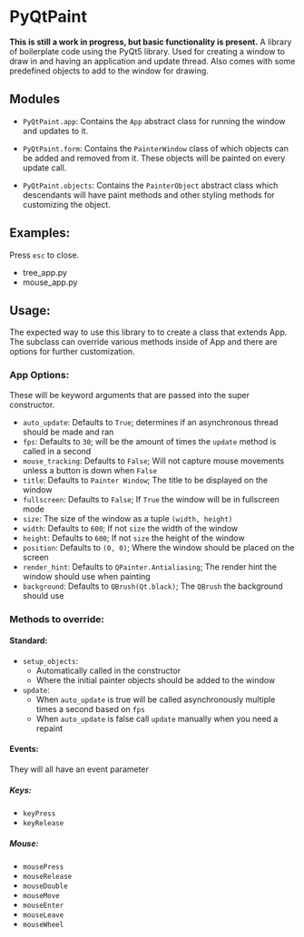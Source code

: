 # PyQtPaint
**This is still a work in progress, but basic functionality is present.**
A library of boilerplate code using the PyQt5 library. Used for creating a window to draw in and having an application and update thread. Also comes with some predefined objects to add to the window for drawing.

## Modules
* `PyQtPaint.app`:
Contains the `App` abstract class for running the window and updates to it.

* `PyQtPaint.form`:
Contains the `PainterWindow` class of which objects can be added and removed from it. These objects will be painted on every update call.

* `PyQtPaint.objects`:
Contains the `PainterObject` abstract class which descendants will have paint methods and other styling methods for customizing the object.

## Examples:
Press `esc` to close.
* tree_app.py
* mouse_app.py

## Usage:
The expected way to use this library to to create a class that extends App.
The subclass can override various methods inside of App and there are options for further customization.

### App Options:
These will be keyword arguments that are passed into the super constructor.
* `auto_update`: Defaults to `True`; determines if an asynchronous thread should be made and ran
* `fps`: Defaults to `30`; will be the amount of times the `update` method is called in a second
* `mouse_tracking`: Defaults to `False`; Will not capture mouse movements unless a button is down when `False`
* `title`: Defaults to `Painter Window`; The title to be displayed on the window
* `fullscreen`: Defaults to `False`; If `True` the window will be in fullscreen mode
* `size`: The size of the window as a tuple `(width, height)`
* `width`: Defaults to `600`; If not `size` the width of the window
* `height`: Defaults to `600`; If not `size` the height of the window
* `position`: Defaults to `(0, 0)`; Where the window should be placed on the screen
* `render_hint`: Defaults to `QPainter.Antialiasing`; The render hint the window should use when painting
* `background`: Defaults to `QBrush(Qt.black)`; The `QBrush` the background should use

### Methods to override:
#### Standard:
* `setup_objects`:
	* Automatically called in the constructor
	* Where the initial painter objects should be added to the window
* `update`:
	* When `auto_update` is true will be called asynchronously multiple times a second based on `fps`
	* When `auto_update` is false call `update` manually when you need a repaint
#### Events:
They will all have an event parameter
##### Keys:
* `keyPress`
* `keyRelease`
##### Mouse:
* `mousePress`
* `mouseRelease`
* `mouseDouble`
* `mouseMove`
* `mouseEnter`
* `mouseLeave`
* `mouseWheel`